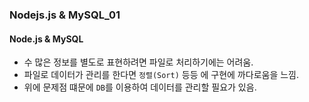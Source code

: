 ### Nodejs.js & MySQL_01

#### Node.js & MySQL
- 수 많은 정보를 별도로 표현하려면 파일로 처리하기에는 어려움.
- 파일로 데이터가 관리를 한다면 `정렬(Sort)` 등등 에 구현에 까다로움을 느낌.
- 위에 문제점 떄문에 `DB`를 이용하여 데이터를 관리할 필요가 있음.